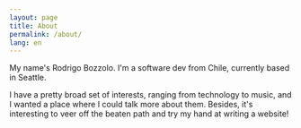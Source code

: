 ```yaml
---
layout: page
title: About
permalink: /about/
lang: en
---
```


My name's Rodrigo Bozzolo. I'm a software dev from Chile, currently based in Seattle.

I have a pretty broad set of interests, ranging from technology to music, and I wanted a place where I could talk more about them. Besides, it's interesting to veer off the beaten path and try my hand at writing a website!